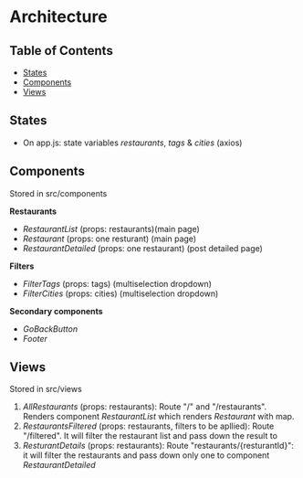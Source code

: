 # Architecture

## Table of Contents

- [States](#states)
- [Components](#components)
- [Views](#views)

## States

- On app.js: state variables _restaurants_, _tags_ & _cities_ (axios)

## Components

Stored in src/components

**Restaurants**

- _RestaurantList_ (props: restaurants)(main page)
- _Restaurant_ (props: one resturant) (main page)
- _RestaurantDetailed_ (props: one restaurant) (post detailed page)

**Filters**

- _FilterTags_ (props: tags) (multiselection dropdown)
- _FilterCities_ (props: cities) (multiselection dropdown)

**Secondary components**

- _GoBackButton_
- _Footer_

## Views

Stored in src/views

1. _AllRestaurants_ (props: restaurants): Route "/" and "/restaurants". Renders component _RestaurantList_ which renders _Restaurant_ with map.
2. _RestaurantsFiltered_ (props: restaurants, filters to be apllied): Route "/filtered". It will filter the restaurant list and pass down the result to
3. _ResturantDetails_ (props: restaurants): Route "restaurants/{resturantId}": it will filter the restaurants and pass down only one to component _RestaurantDetailed_
